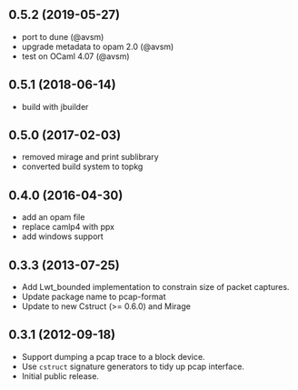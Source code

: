 ## 0.5.2 (2019-05-27)

* port to dune (@avsm)
* upgrade metadata to opam 2.0 (@avsm)
* test on OCaml 4.07 (@avsm)

## 0.5.1 (2018-06-14)

* build with jbuilder

## 0.5.0 (2017-02-03)

* removed mirage and print sublibrary
* converted build system to topkg

## 0.4.0 (2016-04-30)

* add an opam file
* replace camlp4 with ppx
* add windows support

## 0.3.3 (2013-07-25)

* Add Lwt_bounded implementation to constrain size of packet captures.
* Update package name to pcap-format
* Update to new Cstruct (>= 0.6.0) and Mirage

## 0.3.1 (2012-09-18)

* Support dumping a pcap trace to a block device.
* Use `cstruct` signature generators to tidy up pcap interface.
* Initial public release.
